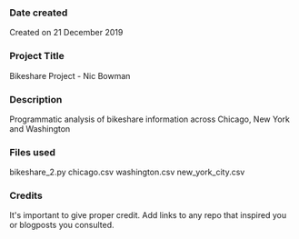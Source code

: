 ### Date created
Created on 21 December 2019

### Project Title
Bikeshare Project - Nic Bowman

### Description
Programmatic analysis of bikeshare information across Chicago, New York and Washington

### Files used
bikeshare_2.py
chicago.csv
washington.csv
new_york_city.csv

### Credits
It's important to give proper credit. Add links to any repo that inspired you or blogposts you consulted.

